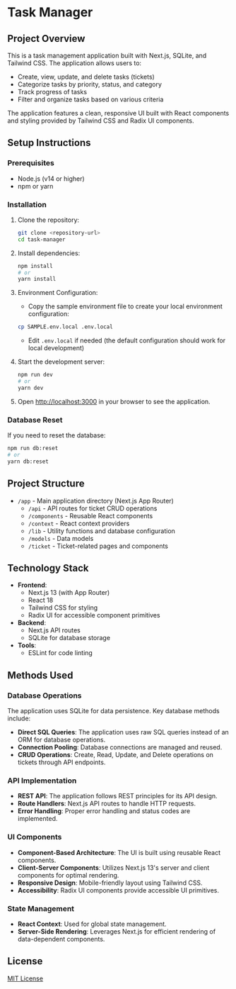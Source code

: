 # Task Manager

## Project Overview

This is a task management application built with Next.js, SQLite, and Tailwind CSS. The application allows users to:

- Create, view, update, and delete tasks (tickets)
- Categorize tasks by priority, status, and category
- Track progress of tasks
- Filter and organize tasks based on various criteria

The application features a clean, responsive UI built with React components and styling provided by Tailwind CSS and Radix UI components.

## Setup Instructions

### Prerequisites

- Node.js (v14 or higher)
- npm or yarn

### Installation

1. Clone the repository:

   ```bash
   git clone <repository-url>
   cd task-manager
   ```

2. Install dependencies:

   ```bash
   npm install
   # or
   yarn install
   ```

3. Environment Configuration:

   - Copy the sample environment file to create your local environment configuration:

   ```bash
   cp SAMPLE.env.local .env.local
   ```

   - Edit `.env.local` if needed (the default configuration should work for local development)

4. Start the development server:

   ```bash
   npm run dev
   # or
   yarn dev
   ```

5. Open [http://localhost:3000](http://localhost:3000) in your browser to see the application.

### Database Reset

If you need to reset the database:

```bash
npm run db:reset
# or
yarn db:reset
```

## Project Structure

- `/app` - Main application directory (Next.js App Router)
  - `/api` - API routes for ticket CRUD operations
  - `/components` - Reusable React components
  - `/context` - React context providers
  - `/lib` - Utility functions and database configuration
  - `/models` - Data models
  - `/ticket` - Ticket-related pages and components

## Technology Stack

- **Frontend**:
  - Next.js 13 (with App Router)
  - React 18
  - Tailwind CSS for styling
  - Radix UI for accessible component primitives
- **Backend**:
  - Next.js API routes
  - SQLite for database storage
- **Tools**:
  - ESLint for code linting

## Methods Used

### Database Operations

The application uses SQLite for data persistence. Key database methods include:

- **Direct SQL Queries**: The application uses raw SQL queries instead of an ORM for database operations.
- **Connection Pooling**: Database connections are managed and reused.
- **CRUD Operations**: Create, Read, Update, and Delete operations on tickets through API endpoints.

### API Implementation

- **REST API**: The application follows REST principles for its API design.
- **Route Handlers**: Next.js API routes to handle HTTP requests.
- **Error Handling**: Proper error handling and status codes are implemented.

### UI Components

- **Component-Based Architecture**: The UI is built using reusable React components.
- **Client-Server Components**: Utilizes Next.js 13's server and client components for optimal rendering.
- **Responsive Design**: Mobile-friendly layout using Tailwind CSS.
- **Accessibility**: Radix UI components provide accessible UI primitives.

### State Management

- **React Context**: Used for global state management.
- **Server-Side Rendering**: Leverages Next.js for efficient rendering of data-dependent components.

## License

[MIT License](LICENSE)
